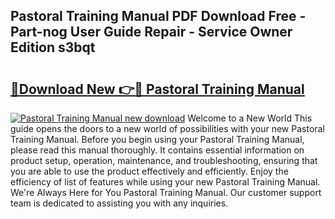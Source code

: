 ## Pastoral Training Manual PDF Download Free - Part-nog User Guide Repair - Service Owner Edition s3bqt

# <h2><a href="http://bc22150.oget.top/?id=Pastoral+Training+Manual">🔗Download New 👉🔴 Pastoral Training Manual</a></h2>

[![Pastoral Training Manual new download](https://i.imgur.com/5g1atiW.png)](http://bc22150.oget.top/?id=Pastoral+Training+Manual)
Welcome to a New World This guide opens the doors to a new world of possibilities with your new Pastoral Training Manual. Before you begin using your Pastoral Training Manual, please read this manual thoroughly. It contains essential information on product setup, operation, maintenance, and troubleshooting, ensuring that you are able to use the product effectively and efficiently. Enjoy the efficiency of list of features while using your new Pastoral Training Manual. We're Always Here for You Pastoral Training Manual. Our customer support team is dedicated to assisting you with any inquiries.
